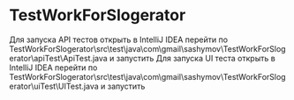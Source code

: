 # TestWorkForSlogerator
Для запуска API тестов открыть в IntelliJ IDEA перейти по TestWorkForSlogerator\src\test\java\com\gmail\sashymov\TestWorkForSlogerator\apiTest\ApiTest.java и запустить
Для запуска UI теста открыть в IntelliJ IDEA перейти по TestWorkForSlogerator\src\test\java\com\gmail\sashymov\TestWorkForSlogerator\uiTest\UITest.java и запустить

